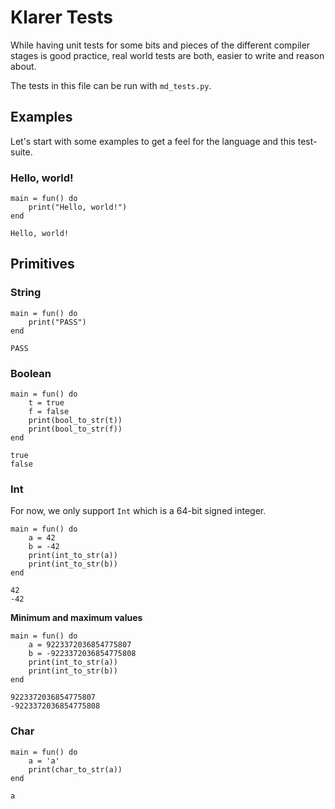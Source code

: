# Klarer Tests

While having unit tests for some bits and pieces of the different compiler stages
is good practice, real world tests are both, easier to write and reason about.

The tests in this file can be run with `md_tests.py`.

## Examples

Let's start with some examples to get a feel for the language and this test-suite.

### Hello, world!

```klarer
main = fun() do
    print("Hello, world!")
end
```

```
Hello, world!
```

## Primitives

### String

```klarer
main = fun() do
    print("PASS")
end
```

```
PASS
```

### Boolean

```klarer
main = fun() do
    t = true
    f = false
    print(bool_to_str(t))
    print(bool_to_str(f))
end
```

```
true
false
```

### Int

For now, we only support `Int` which is a 64-bit signed integer.

```klarer
main = fun() do
    a = 42
    b = -42
    print(int_to_str(a))
    print(int_to_str(b))
end
```

```
42
-42
```

**Minimum and maximum values**

```klarer
main = fun() do
    a = 9223372036854775807
    b = -9223372036854775808
    print(int_to_str(a))
    print(int_to_str(b))
end
```

```
9223372036854775807
-9223372036854775808
```

### Char

```klarer
main = fun() do
    a = 'a'
    print(char_to_str(a))
end
```

```
a
```
